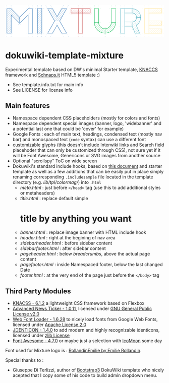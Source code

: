 ![Mixture - Dokuwiki template](/images/Mixture_800x160.png)
# dokuwiki-template-mixture
Experimental template based on DW's minimal Starter template, [KNACCS](http://knacss.com/) framework and [Schnaps.it](http://schnaps.it/) HTML5 template :)

* See template.info.txt for main info
* See LICENSE for license info

## Main features

* Namespace dependent CSS placeholders (mostly <or maybe only> for colors and fonts)
* Namespace dependent special images (banner, logo, 'widebanner' and a potential last one that could be 'cover' for example)
* Google Fonts : each of main text, headings, condensed text (mostly nav bar) and monospaced text (```code``` syntax) can use a different font
* <maybe> customizable glyphs (this doesn't include Interwiki links and Search field placehoder that can only be customized through CSS), not sure yet if it will be Font Awesome, Genericons or SVG images from another source
* Optional "scrollspy" ToC on wide screen
* Dokuwiki's standard include hooks, based on [this document](https://www.dokuwiki.org/include_hooks) and starter template as well as a few additions that can be easily put in place simply renaming corresponding `.includesample` file located in the template directory (e.g. *lib/tpl/colormag/*) into `.html`
  * *meta.html* : just before `</head>` tag (use this to add additional styles or metaheaders)
  * *title.html* : replace default simple <h1> title by anything you want
  * *banner.html* : replace image banner with HTML include hook
  * *header.html* : right at the begining of nav area
  * *sidebarheader.html* : before sidebar content
  * *sidebarfooter.html* : after sidebar content
  * *pageheader.html* : below *breadcrumbs*, above the actual page content
  * *pagefooter.html* : inside Namespaced footer, below  the last changed Date
  * *footer.html* : at the very end of the page just before the `</body>` tag

## Third Party Modules

* [KNACSS - 6.1.2](http://knacss.com/) a lightweight CSS framework based on Flexbox
* [Advanced News Ticker - 1.0.11](http://risq.github.io/jquery-advanced-news-ticker/), licensed under [GNU General Public License v2.0](https://www.gnu.org/licenses/gpl-2.0.en.html)
* [Web Font Loader - 1.6.28](https://github.com/typekit/webfontloader) to nicely load fonts from Google Web Fonts, licensed under [Apache License 2.0](https://www.apache.org/licenses/LICENSE-2.0)
* [JDENTICON - 1.4.0](https://jdenticon.com/) to add modern and highly recognizable identicons, licensed under [zlib License](https://www.zlib.net/zlib_license.html)
* [Font Awesome - 4.7.0](http://fontawesome.io/) or maybe just a selection with [IcoMoon](https://icomoon.io/) some day

Font used for Mixture logo is : [RollandinEmilie by Emilie Rollandin](http://www.archistico.com/).

Special thanks to :
* Giuseppe Di Terlizzi, author of [Bootstrap3](https://www.dokuwiki.org/template:bootstrap3) DokuWiki template who nicely acepted that I copy some of his code to build admin dropdown menu.
